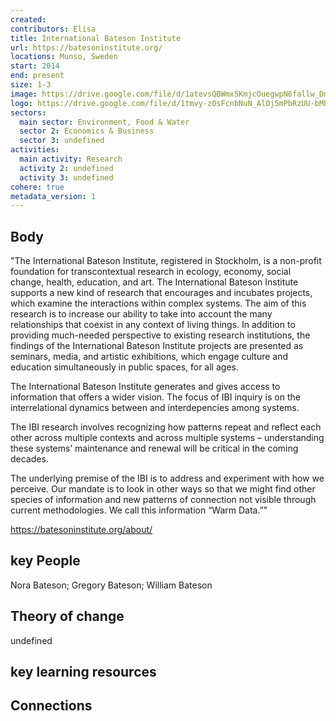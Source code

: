 ```yaml
---
created:
contributors: Elisa
title: International Bateson Institute
url: https://batesoninstitute.org/
locations: Munso, Sweden
start: 2014
end: present
size: 1-3
image: https://drive.google.com/file/d/1atevsQBWmx5KmjcOuegwpN6fallw_Dm-/view?usp=drive_link
logo: https://drive.google.com/file/d/1tmvy-z0sFcnbNuN_AlOj5mPbRzUU-bMh/view?usp=drive_link
sectors:
  main sector: Environment, Food & Water
  sector 2: Economics & Business
  sector 3: undefined
activities: 
  main activity: Research
  activity 2: undefined
  activity 3: undefined
cohere: true
metadata_version: 1
---
```



## Body

"The International Bateson Institute, registered in Stockholm, is a non-profit foundation for transcontextual research in ecology, economy, social change, health, education, and art. The International Bateson Institute supports a new kind of research that encourages and incubates projects, which examine the interactions within complex systems.
The aim of this research is to increase our ability to take into account the many relationships that coexist in any context of living things. In addition to providing much-needed perspective to existing research institutions, the findings of the International Bateson Institute projects are presented as seminars, media, and artistic exhibitions, which engage culture and education simultaneously in public spaces, for all ages.

The International Bateson Institute generates and gives access to information that offers a wider vision. The focus of IBI inquiry is on the interrelational dynamics between and interdepencies among systems.

The IBI research involves recognizing how patterns repeat and reflect each other across multiple contexts and across multiple systems – understanding these systems’ maintenance and renewal will be critical in the coming decades.

The underlying premise of the IBI is to address and experiment with how we perceive. Our mandate is to look in other ways so that we might find other species of information and new patterns of connection not visible through current methodologies. We call this information “Warm Data.”"

https://batesoninstitute.org/about/

## key People

Nora Bateson; Gregory Bateson; William Bateson

## Theory of change

undefined

## key learning resources



## Connections



